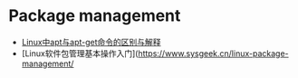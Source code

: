 # Package management


* [Linux中apt与apt-get命令的区别与解释](https://www.sysgeek.cn/apt-vs-apt-get/)
* [Linux软件包管理基本操作入门](https://www.sysgeek.cn/linux-package-management/
